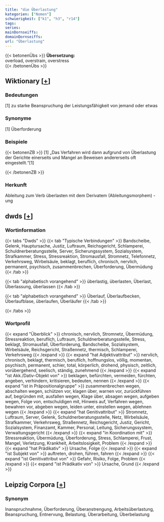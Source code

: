 ```yaml
---
title: "die Überlastung"
kategorien: ["Nomen"]
schwierigkeit: ["k1", "h3", "r14"]
tags:
series:
mainDornseiffs:
domainDornseiffs:
url: "Überlastung"
---
```


{{< betonenÜbs >}}
**Übersetzung:**  
overload, overstrain, overstress  
{{< /betonenÜbs >}}

## Wiktionary [[+](https://de.wiktionary.org/wiki/Überlastung)]

### Bedeutungen
[1] zu starke Beanspruchung der Leistungsfähigkeit von jemand oder etwas  

### Synonyme
[1] Überforderung  

### Beispiele
{{< betonenZB >}}
[1] „Das Verfahren wird dann aufgrund von Überlastung der Gerichte einerseits und Mangel an Beweisen andererseits oft eingestellt.“[1]  

{{< /betonenZB >}}
### Herkunft
Ableitung zum Verb überlasten mit dem Derivatem (Ableitungsmorphem) -ung  



## dwds [[+](https://www.dwds.de/wb/Überlastung)]

### Wortinformation
{{< tabs "Dwds" >}}
{{< tab "Typische Verbindungen" >}}
Bandscheibe, Gelenk, Hauptursache, Justiz, Luftraum, Reichsgericht, Schlamperei, Schuldnerberatungsstelle, Server, Sicherungssystem, Sozialsystem, Strafkammer, Stress, Stressreaktion, Stromausfall, Stromnetz, Telefonnetz, Verkehrsweg, Wirbelsäule, beklagt, beruflich, chronisch, nervlich, permanent, psychisch, zusammenbrechen, Überforderung, Übermüdung
{{< /tab >}}

{{< tab "alphabetisch vorangehend" >}}
überlastig, überlasten, Überlast, Überlassung, überlassen
{{< /tab >}}

{{< tab "alphabetisch vorangehend" >}}
Überlauf, Überlaufbecken, Überlaufblase, überlaufen, Überläufer
{{< /tab >}}

{{< /tabs >}}

### Wortprofil
{{< expand "Überblick" >}} chronisch, nervlich, Stromnetz, Übermüdung, Stressreaktion, beruflich, Luftraum, Schuldnerberatungsstelle, Stress, beklagt, Stromausfall, Überforderung, Bandscheibe, Sozialsystem, Wirbelsäule, Reichsgericht, Straßennetz, thermisch, Schlamperei, Verkehrsweg {{< /expand >}}
{{< expand "hat Adjektivattribut" >}} nervlich, chronisch, beklagt, thermisch, beruflich, hoffnungslos, völlig, momentan, psychisch, permanent, schier, total, körperlich, drohend, physisch, zeitlich, vorübergehend, seelisch, ständig, zunehmend {{< /expand >}}
{{< expand "ist Akk./Dativ-Objekt von" >}} beklagen, befürchten, vermeiden, fürchten, angeben, verhindern, kritisieren, bedeuten, nennen {{< /expand >}}
{{< expand "ist in Präpositionalgruppe" >}} zusammenbrechen wegen, abschalten wegen, schützen vor, klagen über, warnen vor, zurückführen auf, begründen mit, ausfallen wegen, Klage über, absagen wegen, aufgeben wegen, Folge von, entschuldigen mit, Hinweis auf, Verfahren wegen, bewahren vor, abgeben wegen, leiden unter, einstellen wegen, ablehnen wegen {{< /expand >}}
{{< expand "hat Genitivattribut" >}} Stromnetz, Luftraum, Server, Gelenk, Schuldnerberatungsstelle, Netz, Wirbelsäule, Strafkammer, Verkehrsweg, Straßennetz, Reichsgericht, Justiz, Gericht, Sozialsystem, Finanzamt, Kammer, Personal, Leitung, Sicherungssystem, Verwaltungsgericht {{< /expand >}}
{{< expand "in Koordination mit" >}} Stressreaktion, Übermüdung, Überforderung, Stress, Schlamperei, Frust, Mangel, Verletzung, Krankheit, Arbeitslosigkeit, Problem {{< /expand >}}
{{< expand "hat Prädikativ" >}} Ursache, Folge {{< /expand >}}
{{< expand "ist Subjekt von" >}} auftreten, drohen, führen, fahren {{< /expand >}}
{{< expand "ist Genitivattribut von" >}} Gefahr, Risiko, Folge, Problem {{< /expand >}}
{{< expand "ist Prädikativ von" >}} Ursache, Grund {{< /expand >}}

## Leipzig Corpora [[+](https://corpora.uni-leipzig.de/en/res?word=Überlastung&corpusId=deu_newscrawl-public_2018)]


### Synonym
Inanspruchnahme, Überforderung, Überanstrengung, Arbeitsüberlastung, Beanspruchung, Entnervung, Belastung, Überarbeitung, Überbelastung

